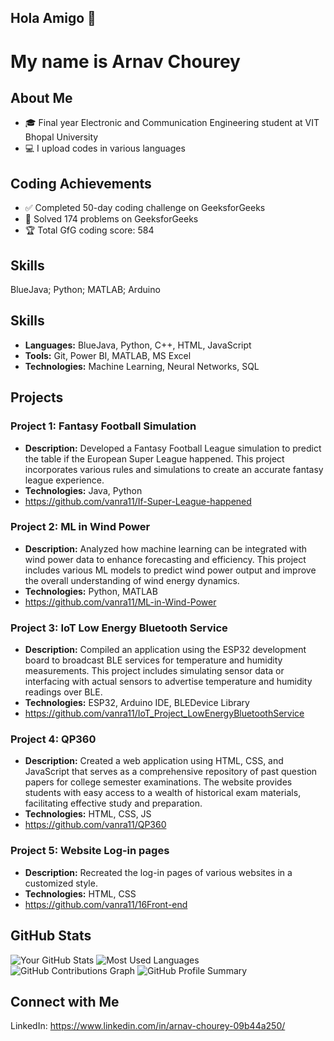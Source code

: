 ## Hola Amigo 👋

# My name is Arnav Chourey

## About Me
- 🎓 Final year Electronic and Communication Engineering student at VIT Bhopal University
- 💻 I upload codes in various languages

## Coding Achievements  
- ✅ Completed 50-day coding challenge on GeeksforGeeks
- 🧩 Solved 174 problems on GeeksforGeeks
- 🏆 Total GfG coding score: 584

## Skills
BlueJava; Python; MATLAB; Arduino

## Skills
- **Languages:** BlueJava, Python, C++, HTML, JavaScript
- **Tools:** Git, Power BI, MATLAB, MS Excel
- **Technologies:** Machine Learning, Neural Networks, SQL

## Projects
### Project 1: Fantasy Football Simulation
- **Description:** Developed a Fantasy Football League simulation to predict the table if the European Super League happened. This project incorporates various rules and simulations to create an accurate fantasy league experience.
- **Technologies:** Java, Python
- https://github.com/vanra11/If-Super-League-happened

### Project 2: ML in Wind Power
- **Description:** Analyzed how machine learning can be integrated with wind power data to enhance forecasting and efficiency. This project includes various ML models to predict wind power output and improve the overall understanding of wind energy dynamics.
- **Technologies:** Python, MATLAB
- https://github.com/vanra11/ML-in-Wind-Power

### Project 3: IoT Low Energy Bluetooth Service
- **Description:** Compiled an application using the ESP32 development board to broadcast BLE services for temperature and humidity measurements. This project includes simulating sensor data or interfacing with actual sensors to advertise temperature and humidity readings over BLE.
- **Technologies:** ESP32, Arduino IDE, BLEDevice Library
- https://github.com/vanra11/IoT_Project_LowEnergyBluetoothService

### Project 4: QP360
- **Description:** Created a web application using HTML, CSS, and JavaScript that serves as a comprehensive repository of past question papers for college semester examinations. The website provides students with easy access to a wealth of historical exam materials, facilitating effective study and preparation.
- **Technologies:** HTML, CSS, JS
- https://github.com/vanra11/QP360

### Project 5: Website Log-in pages
- **Description:** Recreated the log-in pages of various websites in a customized style.
- **Technologies:** HTML, CSS
- https://github.com/vanra11/16Front-end

## GitHub Stats
![Your GitHub Stats](https://github-readme-stats.vercel.app/api?username=vanra11&show_icons=true&theme=radical)
![Most Used Languages](https://github-readme-stats.vercel.app/api/top-langs/?username=vanra11&layout=compact&theme=radical)
![GitHub Contributions Graph](https://github-readme-streak-stats.herokuapp.com/?user=vanra11&theme=radical)
![GitHub Profile Summary](https://github-profile-summary-cards.vercel.app/api/cards/profile-details?username=vanra11&theme=radical)

## Connect with Me
LinkedIn: https://www.linkedin.com/in/arnav-chourey-09b44a250/
